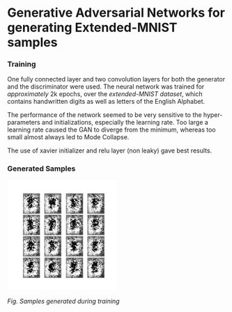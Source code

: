 # Generative Adversarial Networks for generating Extended-MNIST samples
### Training
One fully connected layer and two convolution layers for both the generator and the discriminator were used. The neural network was trained for *approximately* 2k epochs, over the *extended-MNIST dataset*, which contains handwritten digits as well as letters of the English Alphabet. 

The performance of the network seemed to be very sensitive to the hyper-parameters and initializations, especially the learning rate. Too large a learning rate caused the GAN to diverge from the minimum, whereas too small almost always led to Mode Collapse.

The use of xavier initializer and relu layer (non leaky) gave best results.

### Generated Samples
<img src="https://github.com/OrionMonk/GAN_EMNIST/blob/master/train.gif" width="50%">

*Fig. Samples generated during training*

